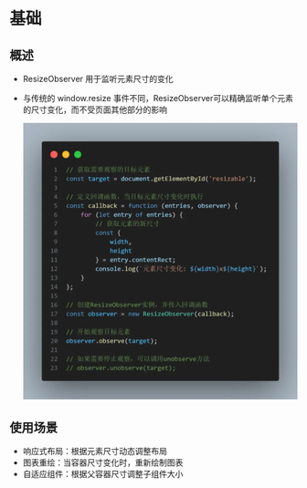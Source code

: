 # 基础

## 概述

+ ResizeObserver 用于监听元素尺寸的变化
+ 与传统的 window.resize 事件不同，ResizeObserver可以精确监听单个元素的尺寸变化，而不受页面其他部分的影响

  ![alt text](images/ResizeObserver.png)

## 使用场景

+ 响应式布局：根据元素尺寸动态调整布局
+ 图表重绘：当容器尺寸变化时，重新绘制图表
+ 自适应组件：根据父容器尺寸调整子组件大小
